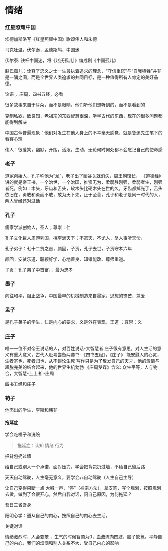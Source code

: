 # 情绪

### 红星照耀中国

埃德加斯洛写《红星照耀中国》歌颂伟人和朱德

马克吐温，伏尔泰，孟德斯鸠，中国迷

伏尔泰: 铁杆中国迷，将《赵氏孤儿|》编成剧《中国孤儿》

赵氏孤儿：诠释了忠义之士一生最执着追求的理念，“守信重诺”与“自我牺牲”并非是一隅之间，而是全世界人类追求的共同目标，是一种值得所有人肯定的美好品德。

论语 ，庄周，四书五经，必看

很多故事来自于耳朵，而不是眼睛，他们听他们想听到的，而不是看到的

克制私欲，致良知，老祖宗的东西智慧很深，学学古代的东西，现在的很多问题都能得到解决

中国古今普遍现象：他们对发生在他人身上的不幸毫无感觉，就是鲁迅先生笔下的看客心理

伟人：很爱笑，幽默，开朗，活泼，生动，无论何时何处都不会忘记自己的使命感

### 老子

道家创始人，孔子称他为“龙”，老子出了函谷关就消失，周王朝馆长， 《道德经》讲的就是帝王书，一个治世，一个治国，推崇无为，柔弱胜刚强，柔弱者生，刚强者死，例如：木头，牙齿和舌头，软木头比硬木头在世的久，牙齿都掉光了，舌头依旧在，勇敢和勇而不敢，敢为天下先，止于至善，孔子和老子是同一时代的人，两人曾经还对过话

### 孔子

儒家学派创始人，圣人；尊崇：仁

孔子文化巨人周游列国，桃李满天下；不怨天，不尤人，尽人事听天命，

孔子弟子：七十二贤之首，颜回，子贡，孔子去世，子贡守孝六年

颜回：安贫乐道、聪颖好学、心地善良、知错能改、尊师重道。

子贡：孔子弟子中首富，，最为忠孝

### 墨子

向往和平，阻止战争，中国最早的机械制造来自墨家，思想的锋芒，兼爱

### 孟子

是孔子弟子的学生，仁是内心的要求，义是外在表现，王道 ；尊崇：义

### 庄子

唯一一位不对帝王说话的人，对百姓说话-大智慧者 庄子很有意思，对人生活的意义有重大意义，古代人赶考尝备两套书-《四书五经》，《庄子》 能安慰人的心灵，生者寄也，死者归也，从不谈论生死 写作只是为了散发自己的天才，他的激情与超脱完美的结合起来，他的世界生机勃勃 《庄周梦蝶》含义: 众生平等，人与物合，大智慧-上上者 -庄周

四书五经和庄子

### 荀子

他杰出的学生，李斯和韩非

#### 拖延症

学会吃橘子和洗碗

> 拖延症：认知 情绪 行为

 把背包扔过墙

 给自己或别人一个承诺，面对压力，学会把背包扔过墙，不给自己留后路

 天天自动驾驶，人生毫无意义，要学会非自动驾驶（人生自己主导）

 让自己变得果断一点 大喊一声，“停”（禅宗方法），拿支笔，写个规划，按照规划去做，做到了会很开心，然后自我对话，问自己原因，为何拖延？
  
 吾日三省吾身

阳明心学：遵从自己的内心，按照自己的内心去生活。

关键对话

情绪激烈时，人会变笨 ，生气的时候智商为0，血液流向四肢，脑子缺氧。平静自己的内心，我们的烦恼和别人关系不大，受自己内心的影响



